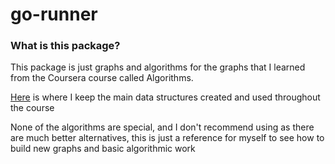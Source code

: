 # go-runner

### What is this package?
This package is just graphs and algorithms for the graphs that I learned from the Coursera course 
called Algorithms. 

[Here](https://github.com/JonnyMurillo288/GoUtils) is where I keep the main data structures created and used throughout the course

None of the algorithms are special, and I don't recommend using as there are much better alternatives, this is just a reference for myself to see how to build new graphs and basic algorithmic work
